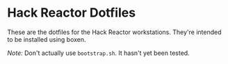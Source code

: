 Hack Reactor Dotfiles
=====================
These are the dotfiles for the Hack Reactor workstations. They're intended to be
installed using boxen.

*Note:* Don't actually use `bootstrap.sh`. It hasn't yet been tested.
